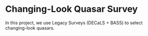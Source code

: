 # Changing-Look Quasar Survey

In this project, we use Legacy Surveys (DECaLS + BASS) to select changing-look quasars.
